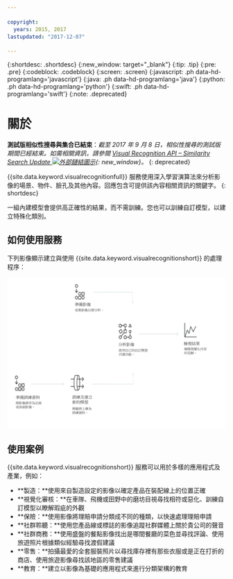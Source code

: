 ```yaml
---

copyright:
  years: 2015, 2017
lastupdated: "2017-12-07"

---
```


{:shortdesc: .shortdesc}
{:new_window: target="_blank"}
{:tip: .tip}
{:pre: .pre}
{:codeblock: .codeblock}
{:screen: .screen}
{:javascript: .ph data-hd-programlang='javascript'}
{:java: .ph data-hd-programlang='java'}
{:python: .ph data-hd-programlang='python'}
{:swift: .ph data-hd-programlang='swift'}
{:note: .deprecated}

# 關於

**測試版相似性搜尋與集合已結束**：*截至 2017 年 9 月 8 日，相似性搜尋的測試版期間已經結束。如需相關資訊，請參閱 [Visual Recognition API – Similarity Search Update ![外部鏈結圖示](../../icons/launch-glyph.svg "外部鏈結圖示")](https://www.ibm.com/blogs/bluemix/2017/08/visual-recognition-api-similarity-search-update/){: new_window}。*
{: deprecated}

{{site.data.keyword.visualrecognitionfull}} 服務使用深入學習演算法來分析影像的場景、物件、臉孔及其他內容。回應包含可提供該內容相關資訊的關鍵字。
{: shortdesc}

一組內建模型會提供高正確性的結果，而不需訓練。您也可以訓練自訂模型，以建立特殊化類別。

## 如何使用服務

下列影像顯示建立與使用 {{site.data.keyword.visualrecognitionshort}} 的處理程序：

![說明 {{site.data.keyword.visualrecognitionshort}} 服務的流程，從準備、訓練及分類影像到檢視結果。](images/visual-recognition-process-110717.png)

## 使用案例

{{site.data.keyword.visualrecognitionshort}} 服務可以用於多樣的應用程式及產業，例如：

- **製造：**使用來自製造設定的影像以確定產品在裝配線上的位置正確
- **視覺化審核：**在車隊、飛機或田野中的磨坊目視尋找相符或惡化、訓練自訂模型以瞭解瑕疵的外觀
- **保險：**使用影像將理賠申請分類成不同的種類，以快速處理理賠申請
- **社群聆聽：**使用您產品線或標誌的影像追蹤社群媒體上關於貴公司的聲音
- **社群商務：**使用盛盤的餐點影像找出是哪間餐廳的菜色並尋找評論、使用旅遊照片根據類似經驗尋找渡假建議
- **零售：**拍攝最愛的全套服裝照片以尋找庫存裡有那些衣服或是正在打折的商店、使用旅遊影像尋找該地區的零售建議
- **教育：**建立以影像為基礎的應用程式來進行分類架構的教育
